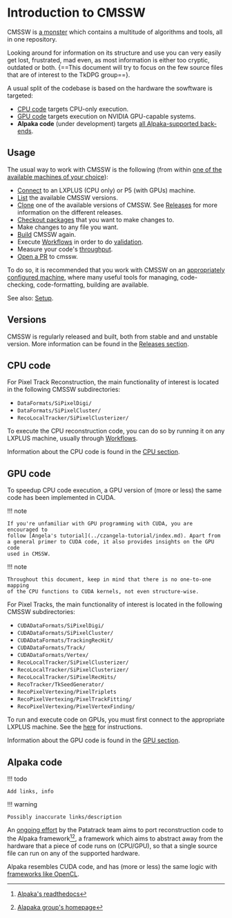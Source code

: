 # Introduction to CMSSW

CMSSW is [a monster](../basic-concepts.md#cmssw) which contains a multitude of algorithms and tools,
all in one repository.

Looking around for information on its structure and use you can very easily
get lost, frustrated, mad even, as most information is either too cryptic,
outdated or both. {==This document will try to focus on the few source files that
are of interest to the TkDPG group==}.

A usual split of the codebase is based on the hardware the sowftware
is targeted:

- [CPU code](#cpu-code) targets CPU-only execution.
- [GPU code](#gpu-code) targets execution on NVIDIA GPU-capable systems.
- **Alpaka code** (under development) targets [all Alpaka-supported back-ends](https://alpaka.readthedocs.io/en/latest/dev/backends.html).


## Usage

The usual way to work with CMSSW is the following (from within [one of the available machines of your choice](available_machines.md)):

- [Connect](available_machines.md) to an LXPLUS (CPU only) or P5 (with GPUs) machine.
- [List](setup.md#search-for-available-releases) the available CMSSW versions.
- [Clone](setup.md#create-a-cmssw-area) one of the available versions of CMSSW. 
See [Releases](releases.md) for more information on the different releases.
- [Checkout packages](setup.md#checkout-a-few-packages-using-git-cms-addpkg)
that you want to make changes to.
- Make changes to any file you want.
- [Build](build.md) CMSSW again.
- Execute [Workflows](workflows/overview.md) in order to do [validation](validation.md).
- Measure your code's [throughput](throughput.md).
- [Open a PR](proposing-changes.md) to cmssw.

To do so, it is recommended that you work with CMSSW on an [appropriately configured machine](available_machines.md), where many 
useful tools for managing, code-checking, code-formatting, building are available.

See also: [Setup](setup.md).

## Versions

CMSSW is regularly released and built, both from stable and and unstable version.
More information can be found in the [Releases section](releases.md).

## CPU code

For Pixel Track Reconstruction, the main functionality of interest is located in the following CMSSW
subdirectories:

- `DataFormats/SiPixelDigi/`
- `DataFormats/SiPixelCluster/`
- `RecoLocalTracker/SiPixelClusterizer/`

To execute the CPU reconstruction code, you can do so by running it on
any LXPLUS machine, usually through [Workflows](workflows/overview.md).

Information about the CPU code is found in the [CPU section](pixel-local/cpu/index.md).

## GPU code

To speedup CPU code execution, a GPU version of (more or less) the same code
has been implemented in CUDA. 

!!! note
	
	If you're unfamiliar with GPU programming with CUDA, you are encouraged to
	follow [Angela's tutorial](../czangela-tutorial/index.md). Apart from
	a general primer to CUDA code, it also provides	insights on the GPU code 
	used in CMSSW.

!!! note

	Throughout this document, keep in mind that there is no one-to-one mapping 
	of the CPU functions to CUDA kernels, not even structure-wise.
	
For Pixel Tracks, the main functionality of interest is located in the following CMSSW
subdirectories:

- `CUDADataFormats/SiPixelDigi/`
- `CUDADataFormats/SiPixelCluster/`
- `CUDADataFormats/TrackingRecHit/`
- `CUDADataFormats/Track/`
- `CUDADataFormats/Vertex/`
- `RecoLocalTracker/SiPixelClusterizer/`
- `RecoLocalTracker/SiPixelClusterizer/`
- `RecoLocalTracker/SiPixelRecHits/`
- `RecoTracker/TkSeedGenerator/`
- `RecoPixelVertexing/PixelTriplets`
- `RecoPixelVertexing/PixelTrackFitting/`
- `RecoPixelVertexing/PixelVertexFinding/`

To run and execute code on GPUs, you must first connect to the appropriate
LXPLUS machine. See the [here](available_machines.md) 
for instructions.

Information about the GPU code is found in the [GPU section](pixel-local/gpu/index.md).

## Alpaka code

!!! todo

	Add links, info
	
!!! warning
	
	Possibly inaccurate links/description
	
An [ongoing effort](https://github.com/cms-patatrack/pixeltrack-standalone) by the
Patatrack team aims to port reconstruction code to the 
 Alpaka framework[^1][^2],
a framework which aims to abstract away from the hardware that a piece of code runs on (CPU/GPU), so
that a single source file can run on any of the supported hardware.

Alpaka resembles CUDA code, and has (more or less) the same logic with
[frameworks like OpenCL](https://alpaka.readthedocs.io/en/0.5.0/usage/intro.html#similar-projects).

[^1]: [Alpaka's readthedocs](https://alpaka.readthedocs.io/en/0.5.0/usage/intro.html)
[^2]: [Alapaka group's homepage](https://alpaka-group.github.io/alpaka/)
